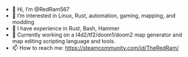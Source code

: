- 👋 Hi, I’m @RedRam567
- 👀 I’m interested in Linux, Rust, automation, gaming, mapping, and modding
- 🧠 I have experience in Rust, Bash, Hammer
- 🔨 Currently working on a l4d2/tf2/doom1/doom2 map generator and map editing scripting language and tools.
- 📫 How to reach me: https://steamcommunity.com/id/TheRedRam/

<!---
- 🌱 I’m currently learning Rust
- 💞️ I’m looking to collaborate on ...
--->
<!---
RedRam567/RedRam567 is a ✨ special ✨ repository because its `README.md` (this file) appears on your GitHub profile.
You can click the Preview link to take a look at your changes.
--->
